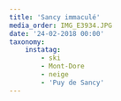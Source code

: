 ```yaml
---
title: 'Sancy immaculé'
media_order: IMG_E3934.JPG
date: '24-02-2018 00:00'
taxonomy:
    instatag:
        - ski
        - Mont-Dore
        - neige
        - 'Puy de Sancy'
---
```


